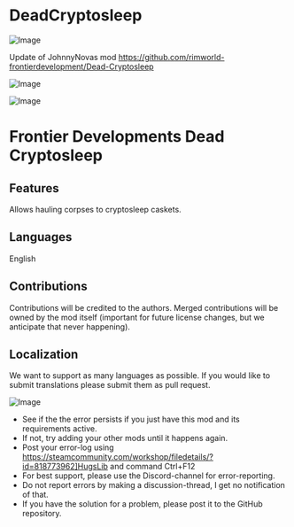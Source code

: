 # DeadCryptosleep

![Image](https://i.imgur.com/buuPQel.png)

Update of JohnnyNovas mod
https://github.com/rimworld-frontierdevelopment/Dead-Cryptosleep

![Image](https://i.imgur.com/pufA0kM.png)

	
![Image](https://i.imgur.com/Z4GOv8H.png)

# Frontier Developments Dead Cryptosleep


## Features

Allows hauling corpses to cryptosleep caskets.

## Languages

English

## Contributions

Contributions will be credited to the authors. Merged contributions will be owned by the mod itself (important for future license changes, but we anticipate that never happening).

## Localization

We want to support as many languages as possible. If you would like to submit translations please submit them as pull request.

![Image](https://i.imgur.com/PwoNOj4.png)



-  See if the the error persists if you just have this mod and its requirements active.
-  If not, try adding your other mods until it happens again.
-  Post your error-log using https://steamcommunity.com/workshop/filedetails/?id=818773962]HugsLib and command Ctrl+F12
-  For best support, please use the Discord-channel for error-reporting.
-  Do not report errors by making a discussion-thread, I get no notification of that.
-  If you have the solution for a problem, please post it to the GitHub repository.





